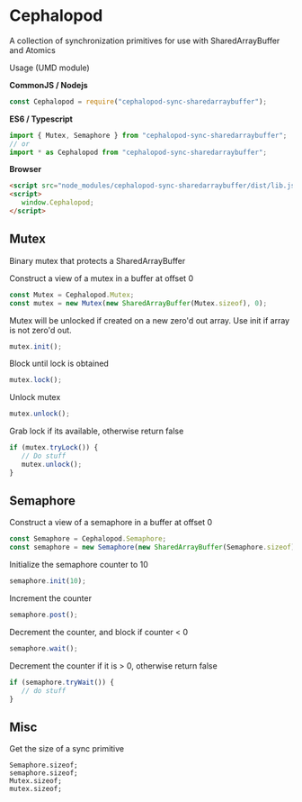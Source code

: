 # Cephalopod
A collection of synchronization primitives for use with SharedArrayBuffer and Atomics

Usage (UMD module)

**CommonJS / Nodejs**
```js
const Cephalopod = require("cephalopod-sync-sharedarraybuffer");
```

**ES6 / Typescript**
```js
import { Mutex, Semaphore } from "cephalopod-sync-sharedarraybuffer";
// or
import * as Cephalopod from "cephalopod-sync-sharedarraybuffer";
```

**Browser**
```html
<script src="node_modules/cephalopod-sync-sharedarraybuffer/dist/lib.js"></script>
<script>
   window.Cephalopod;
</script>
```

## Mutex
Binary mutex that protects a SharedArrayBuffer  

Construct a view of a mutex in a buffer at offset 0
```js
const Mutex = Cephalopod.Mutex;
const mutex = new Mutex(new SharedArrayBuffer(Mutex.sizeof), 0);
```
Mutex will be unlocked if created on a new zero'd out array. Use init if array is not zero'd out.
```js
mutex.init();
```
Block until lock is obtained
```js
mutex.lock();
```
Unlock mutex 
```js
mutex.unlock();
```

Grab lock if its available, otherwise return false
```js
if (mutex.tryLock()) {
   // Do stuff
   mutex.unlock();
}
```

## Semaphore
Construct a view of a semaphore in a buffer at offset 0
```js
const Semaphore = Cephalopod.Semaphore;
const semaphore = new Semaphore(new SharedArrayBuffer(Semaphore.sizeof), 0);
```

Initialize the semaphore counter to 10
```js
semaphore.init(10);
```

Increment the counter
```js
semaphore.post();
```

Decrement the counter, and block if counter < 0
```js
semaphore.wait();
```

Decrement the counter if it is > 0, otherwise return false
```js
if (semaphore.tryWait()) {
   // do stuff
}
```

## Misc

Get the size of a sync primitive
```
Semaphore.sizeof;
semaphore.sizeof;
Mutex.sizeof;
mutex.sizeof;
```